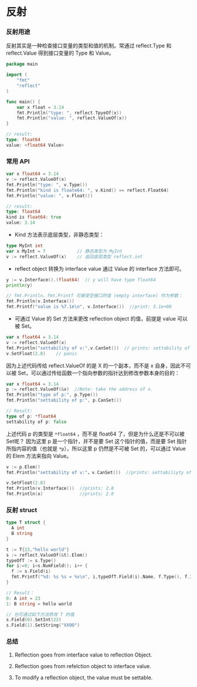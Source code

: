 反射
===

### 反射用途

反射其实是一种检查接口变量的类型和值的机制。常通过 reflect.Type 和 reflect.Value 得到接口变量的 Type 和 Value。

```go
package main

import (
    "fmt"
    "reflect"
)

func main() {
    var x float = 3.14
    fmt.Println("type: ", reflect.TpyeOf(x))
    fmt.Println("value: ", reflect.ValueOf(x))
}

// result:
type: float64
value: <float64 Value>
```

### 常用 API

```go
var x float64 = 3.14
v := reflect.ValueOf(x)
fmt.Println("type: ", v.Type())
fmt.Println("kind is floate64: ", v.Kind() == reflect.Float64)
fmt.Println("value: ", v.Float())

// result:
type: float64
kind is float64: true
value: 3.14
```

- Kind 方法表示底层类型，非静态类型：

```go
type MyInt int
var x MyInt = 7            // 静态类型为 MyInt
v := reflect.ValueOf(x)    // 返回底层类型 reflect.int
```

- reflect object 转换为 interface value 通过 Value 的 interface 方法即可。

```go
y := v.Interface().(float64)  // y will have type float64
println(y)

// fmt.Println、fmt.Printf 可接受空接口的值 (empty interface) 作为参数：
fmt.Println(v.Interface())
fmt.Printf("value is %7.1e\n", v.Interface())  //print: 3.1e+00
```

- 可通过 Value 的 Set 方法来更改 reflection object 的值，前提是 value 可以被 Set。

```go
var x float64 = 3.14
v := reflect.ValueOf(x)
fmt.Println("settability of v:",v.CanSet())  // prints: settability of v: false
v.SetFloat(2.8)    // panic
```
因为上述代码传给 reflect.ValueOf 的是 X 的一个副本，而不是 x 自身，因此不可以被 Set，可以通过传给函数一个指向参数的指针达到修改参数本身的目的：

```go
var x float64 = 3.14
p := reflect.ValueOf(&x)  //Note: take the address of x.
fmt.Println("type of p:", p.Type())
fmt.Println("settability of p:", p.CanSet())

// Result:
type of p: *float64
settability of p: false
```
上述代码 p 的类型是 `*float64` ，而不是 float64 了，但是为什么还是不可以被Set呢？
因为这里 p 是一个指针，并不是要 Set 这个指针的值，而是要 Set 指针所指内容的值（也就是 `*p`），所以这里 p 仍然是不可被 Set 的，可以通过 Value 的 Elem 方法来指向 Value。

```go
v := p.Elem()
fmt.Println("settability of v:"，v.CanSet())  //prints: settabiliyty of v : true

v.SetFloat(2.8)
fmt.Println(v.Interface())  //prints: 2.8
fmt.Println(x)              //prints: 2.8
```

### 反射 struct

```go
type T struct {
  A int
  B string
}

t := T{23,"hello world"}
s := reflect.ValueOf(&t).Elem()
typeOfT := s.Type()
for i:=0; i<s.NumField(); i++ {
  f := s.Field(i)
  fmt.Printf("%d: %s %s = %v\n", i,typeOfT.Field(i).Name, f.Type(), f.Interface())
}

// Result：
0: A int = 23
1: B string = hello world

// 也可通过如下方法修改 T 的值
s.Field(0).SetInt(22)
s.Field(1).SetString("XXOO")
```

### 总结

1. Reflection goes from interface value to reflection Object.

2. Reflection goes from refelction object to interface value.

3. To modify a reflection object, the value must be settable.
